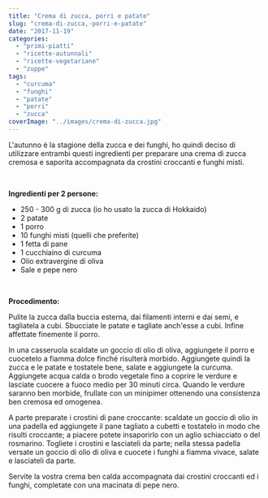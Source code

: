 ```yaml
---
title: "Crema di zucca, porri e patate"
slug: "crema-di-zucca,-porri-e-patate"
date: "2017-11-19"
categories: 
  - "primi-piatti"
  - "ricette-autunnali"
  - "ricette-vegetariane"
  - "zuppe"
tags: 
  - "curcuma"
  - "funghi"
  - "patate"
  - "porri"
  - "zucca"
coverImage: "../images/crema-di-zucca.jpg"
---
```


L'autunno è la stagione della zucca e dei funghi, ho quindi deciso di utilizzare entrambi questi ingredienti per preparare una crema di zucca cremosa e saporita accompagnata da crostini croccanti e funghi misti.

 

**Ingredienti per 2 persone:**

- 250 - 300 g di zucca (io ho usato la zucca di Hokkaido)
- 2 patate
- 1 porro
- 10 funghi misti (quelli che preferite)
- 1 fetta di pane
- 1 cucchiaino di curcuma
- Olio extravergine di oliva
- Sale e pepe nero

 

**Procedimento:**

Pulite la zucca dalla buccia esterna, dai filamenti interni e dai semi, e tagliatela a cubi. Sbucciate le patate e tagliate anch'esse a cubi. Infine affettate finemente il porro.

In una casseruola scaldate un goccio di olio di oliva, aggiungete il porro e cuocetelo a fiamma dolce finché risulterà morbido. Aggiungete quindi la zucca e le patate e tostatele bene, salate e aggiungete la curcuma. Aggiungete acqua calda o brodo vegetale fino a coprire le verdure e lasciate cuocere a fuoco medio per 30 minuti circa. Quando le verdure saranno ben morbide, frullate con un minipimer ottenendo una consistenza ben cremosa ed omogenea.

A parte preparate i crostini di pane croccante: scaldate un goccio di olio in una padella ed aggiungete il pane tagliato a cubetti e tostatelo in modo che risulti croccante; a piacere potete insaporirlo con un aglio schiacciato o del rosmarino. Togliete i crostini e lasciateli da parte; nella stessa padella versate un goccio di olio di oliva e cuocete i funghi a fiamma vivace, salate e lasciateli da parte.

Servite la vostra crema ben calda accompagnata dai crostini croccanti ed i funghi, completate con una macinata di pepe nero.

